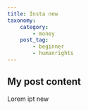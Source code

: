 ```yaml
---
title: Insta new
taxonomy:
    category:
        - money
    post_tag:
        - beginner
        - humanrights
---
```


## My post content

Lorem ipt new